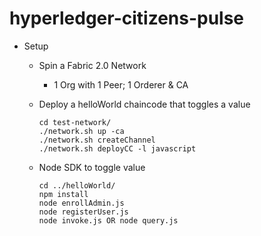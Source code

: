 # hyperledger-citizens-pulse

- Setup

  - Spin a Fabric 2.0 Network
    - 1 Org with 1 Peer; 1 Orderer & CA
  - Deploy a helloWorld chaincode that toggles a value

    ```
    cd test-network/
    ./network.sh up -ca
    ./network.sh createChannel
    ./network.sh deployCC -l javascript
    ```

  - Node SDK to toggle value

    ```
    cd ../helloWorld/
    npm install
    node enrollAdmin.js
    node registerUser.js
    node invoke.js OR node query.js
    ```
